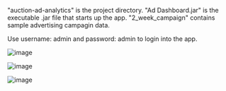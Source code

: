 "auction-ad-analytics" is the project directory. "Ad Dashboard.jar" is the executable .jar file that starts up the app. "2_week_campaign" contains sample advertising campagin data.

Use username: admin and password: admin to login into the app.

![image](https://github.com/user-attachments/assets/3a2bba5f-e3b7-48ac-9ea4-f656171c5a8e)

![image](https://github.com/user-attachments/assets/f22c6027-cf5b-4b90-a336-7b019bef33d9)

![image](https://github.com/user-attachments/assets/48af294a-1f1e-434d-9611-cbe7dc671b08)
